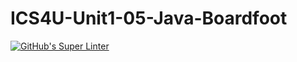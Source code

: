 # ICS4U-Unit1-05-Java-Boardfoot

[![GitHub's Super Linter](https://github.com/jonathan-pasco-arnone/ICS4U-Unit1-05-Java-Boardfoot/workflows/GitHub's%20Super%20Linter/badge.svg)](https://github.com/jonathan-pasco-arnone/ICS4U-Unit1-05-Java-Boardfoot/actions)
